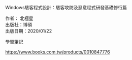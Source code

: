 
Windows駭客程式設計：駭客攻防及惡意程式研發基礎修行篇

作者： 北極星  
出版社：博碩  
出版日期：2020/01/22

學習筆記

https://www.books.com.tw/products/0010847776